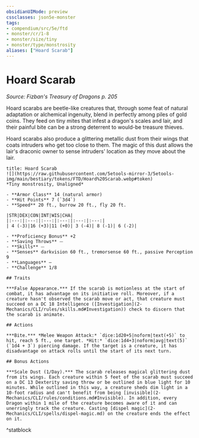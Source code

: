 ```yaml
---
obsidianUIMode: preview
cssclasses: json5e-monster
tags:
- compendium/src/5e/ftd
- monster/cr/1-8
- monster/size/tiny
- monster/type/monstrosity
aliases: ["Hoard Scarab"]
---
```

# Hoard Scarab
*Source: Fizban's Treasury of Dragons p. 205*  

Hoard scarabs are beetle-like creatures that, through some feat of natural adaptation or alchemical ingenuity, blend in perfectly among piles of gold coins. They feed on tiny mites that infest a dragon's scales and lair, and their painful bite can be a strong deterrent to would-be treasure thieves.

Hoard scarabs also produce a glittering metallic dust from their wings that coats intruders who get too close to them. The magic of this dust allows the lair's draconic owner to sense intruders' location as they move about the lair.

```ad-statblock
title: Hoard Scarab
![](https://raw.githubusercontent.com/5etools-mirror-3/5etools-img/main/bestiary/tokens/FTD/Hoard%20Scarab.webp#token)
*Tiny monstrosity, Unaligned*

- **Armor Class** 14 (natural armor)
- **Hit Points** 7 (`3d4`)
- **Speed** 20 ft., burrow 20 ft., fly 20 ft.

|STR|DEX|CON|INT|WIS|CHA|
|:---:|:---:|:---:|:---:|:---:|:---:|
| 4 (-3)|16 (+3)|11 (+0)| 3 (-4)| 8 (-1)| 6 (-2)|

- **Proficiency Bonus** +2
- **Saving Throws** ⏤
- **Skills** ⏤
- **Senses** darkvision 60 ft., tremorsense 60 ft., passive Perception 9
- **Languages** —
- **Challenge** 1/8

## Traits

***False Appearance.*** If the scarab is motionless at the start of combat, it has advantage on its initiative roll. Moreover, if a creature hasn't observed the scarab move or act, that creature must succeed on a DC 18 Intelligence ([Investigation](2-Mechanics/CLI/rules/skills.md#Investigation)) check to discern that the scarab is animate.

## Actions

***Bite.*** *Melee Weapon Attack:* `dice:1d20+5|noform|text(+5)` to hit, reach 5 ft., one target. *Hit:* `dice:1d4+3|noform|avg|text(5)` (`1d4 + 3`) piercing damage. If the target is a creature, it has disadvantage on attack rolls until the start of its next turn.

## Bonus Actions

***Scale Dust (1/Day).*** The scarab releases magical glittering dust from its wings. Each creature within 5 feet of the scarab must succeed on a DC 13 Dexterity saving throw or be outlined in blue light for 10 minutes. While outlined in this way, a creature sheds dim light in a 10-foot radius and can't benefit from being [invisible](2-Mechanics/CLI/rules/conditions.md#Invisible). In addition, every Dragon within 1 mile of the creature becomes aware of it and can unerringly track the creature. Casting [dispel magic](2-Mechanics/CLI/spells/dispel-magic.md) on the creature ends the effect on it.
```
^statblock